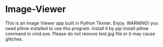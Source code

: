 # Image-Viewer
This is an Image Viewer app built in Python Tkinter. Enjoy.
WARNING! you need pillow installed to use this program. Install it by pip install pillow command in cmd.exe.
Please do not remove test.jpg file or it may cause glitches. 

